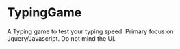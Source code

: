 # TypingGame
A Typing game to test your typing speed.
Primary focus on Jquery/Javascript. Do not mind the UI.
